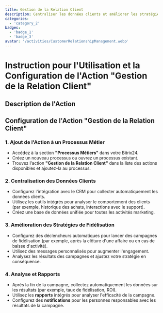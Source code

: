 ```yaml
---
title: Gestion de la Relation Client
description: Centraliser les données clients et améliorer les stratégies de fidélisation.
categories: 
  - 'category_2'
badges: 
  - 'badge_1'
  - 'badge_3'
avatar: '/activities/CustomerRelationshipManagement.webp'
---
```


# Instruction pour l'Utilisation et la Configuration de l'Action "Gestion de la Relation Client"

## Description de l'Action

## **Configuration de l'Action "Gestion de la Relation Client"**

### 1. Ajout de l'Action à un Processus Métier
- Accédez à la section **"Processus Métiers"** dans votre Bitrix24.
- Créez un nouveau processus ou ouvrez un processus existant.
- Trouvez l'action **"Gestion de la Relation Client"** dans la liste des actions disponibles et ajoutez-la au processus.

### 2. Centralisation des Données Clients
- Configurez l'intégration avec le CRM pour collecter automatiquement les données clients.
- Utilisez les outils intégrés pour analyser le comportement des clients (par exemple, historique des achats, interactions avec le support).
- Créez une base de données unifiée pour toutes les activités marketing.

### 3. Amélioration des Stratégies de Fidélisation
- Configurez des déclencheurs automatiques pour lancer des campagnes de fidélisation (par exemple, après la clôture d'une affaire ou en cas de baisse d'activité).
- Utilisez des messages personnalisés pour augmenter l'engagement.
- Analysez les résultats des campagnes et ajustez votre stratégie en conséquence.

### 4. Analyse et Rapports
- Après la fin de la campagne, collectez automatiquement les données sur les résultats (par exemple, taux de fidélisation, ROI).
- Utilisez les **rapports** intégrés pour analyser l'efficacité de la campagne.
- Configurez des **notifications** pour les personnes responsables avec les résultats de la campagne.